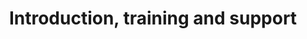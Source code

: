 ---
layout: default
title:  "Introduction, training and support"
parent: performance
summary: ""
index: 0
category: performance
permalink: /performance/introduction/
---